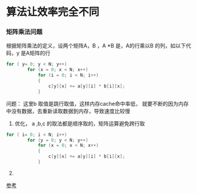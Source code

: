 # 算法让效率完全不同

### 矩阵乘法问题

根据矩阵乘法的定义，设两个矩阵A，B ，A *B 是，A的行乘以B 的列，如以下代码，y 是A矩阵的行

~~~c++
for ( y= 0; y < N; y++)
        for (x = 0; x < N; x++)
            for (i = 0; i < N; i++)
            {
                c[y][x] += a[y][i] * b[i][x];
            }
~~~

问题： 这里b 取值是跳行取值，这样内存cache命中率低， 就要不断的因为内存中没有数据，去重新读取数据到内存，导致速度比较慢

1. 优化， a ,b,c 的取法都是顺序取的，矩阵运算避免跨行取

~~~c++
for ( i= 0; i < N; i++)
        for (y = 0; y < N; y++)
            for (x = 0; x < N; x++)
            {
                c[y][x] += a[y][i] * b[i][x];
            }
~~~

2. ​

[参考](http://blog.sciencenet.cn/home.php?mod=space&uid=3316223&do=blog&id=1085257)

